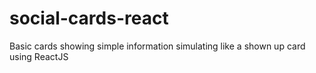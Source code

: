 # social-cards-react
Basic cards showing simple information simulating like a shown up card using ReactJS
